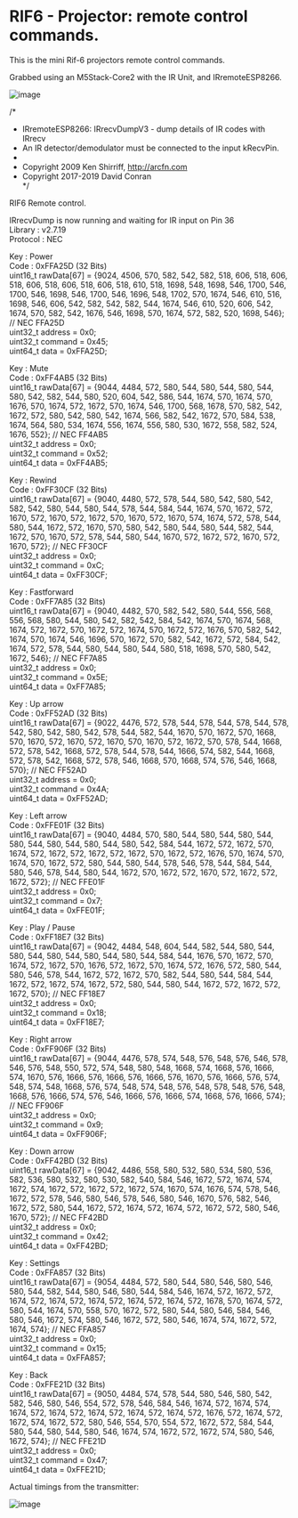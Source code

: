 # RIF6 - Projector: remote control commands.
This is the mini Rif-6 projectors remote control commands.

Grabbed using an M5Stack-Core2 with the IR Unit, and IRremoteESP8266.

![image](https://user-images.githubusercontent.com/1586332/129451740-ee0874ca-4235-4ab1-bf4c-c8cfb70324d8.png)


/*       
 * IRremoteESP8266: IRrecvDumpV3 - dump details of IR codes with IRrecv       
 * An IR detector/demodulator must be connected to the input kRecvPin.       
 *       
 * Copyright 2009 Ken Shirriff, http://arcfn.com       
 * Copyright 2017-2019 David Conran       
*/       
       
       
RIF6 Remote control.       
       
IRrecvDump is now running and waiting for IR input on Pin 36       
Library   : v2.7.19       
Protocol  : NEC       

Key       : Power       
Code      : 0xFFA25D (32 Bits)       
uint16_t rawData[67] = {9024, 4506,  570, 582,  542, 582,  518, 606,  518, 606,  518, 606,  518, 606,  518, 606,  518, 610,  518, 1698,  548, 1698,  546, 1700,  546, 1700,  546, 1698,  546, 1700,  546, 1696,  548, 1702,  570, 1674,  546, 610,  516, 1698,  546, 606,  542, 582,  542, 582,  544, 1674,  546, 610,  520, 606,  542, 1674,  570, 582,  542, 1676,  546, 1698,  570, 1674,  572, 582,  520, 1698,  546};  // NEC FFA25D       
uint32_t address = 0x0;       
uint32_t command = 0x45;       
uint64_t data = 0xFFA25D;       
       
Key       : Mute       
Code      : 0xFF4AB5 (32 Bits)       
uint16_t rawData[67] = {9044, 4484,  572, 580,  544, 580,  544, 580,  544, 580,  542, 582,  544, 580,  520, 604,  542, 586,  544, 1674,  570, 1674,  570, 1676,  570, 1674,  572, 1672,  570, 1674,  546, 1700,  568, 1678,  570, 582,  542, 1672,  572, 580,  542, 580,  542, 1674,  566, 582,  542, 1672,  570, 584,  538, 1674,  564, 580,  534, 1674,  556, 1674,  556, 580,  530, 1672,  558, 582,  524, 1676,  552};  // NEC FF4AB5       
uint32_t address = 0x0;       
uint32_t command = 0x52;       
uint64_t data = 0xFF4AB5;       
       
Key       : Rewind       
Code      : 0xFF30CF (32 Bits)       
uint16_t rawData[67] = {9040, 4480,  572, 578,  544, 580,  542, 580,  542, 582,  542, 580,  544, 580,  544, 578,  544, 584,  544, 1674,  570, 1672,  572, 1670,  572, 1670,  572, 1672,  570, 1670,  572, 1670,  574, 1674,  572, 578,  544, 580,  544, 1672,  572, 1670,  570, 580,  542, 580,  544, 580,  544, 582,  544, 1672,  570, 1670,  572, 578,  544, 580,  544, 1670,  572, 1672,  572, 1670,  572, 1670,  572};  // NEC FF30CF       
uint32_t address = 0x0;       
uint32_t command = 0xC;       
uint64_t data = 0xFF30CF;       
       
Key       : Fastforward       
Code      : 0xFF7A85 (32 Bits)       
uint16_t rawData[67] = {9040, 4482,  570, 582,  542, 580,  544, 556,  568, 556,  568, 580,  544, 580,  542, 582,  542, 584,  542, 1674,  570, 1674,  568, 1674,  572, 1672,  570, 1672,  572, 1674,  570, 1672,  572, 1676,  570, 582,  542, 1674,  570, 1674,  546, 1696,  570, 1672,  570, 582,  542, 1672,  572, 584,  542, 1674,  572, 578,  544, 580,  544, 580,  544, 580,  518, 1698,  570, 580,  542, 1672,  546};  // NEC FF7A85       
uint32_t address = 0x0;       
uint32_t command = 0x5E;       
uint64_t data = 0xFF7A85;       
       
Key       : Up arrow       
Code      : 0xFF52AD (32 Bits)       
uint16_t rawData[67] = {9022, 4476,  572, 578,  544, 578,  544, 578,  544, 578,  542, 580,  542, 580,  542, 578,  544, 582,  544, 1670,  570, 1672,  570, 1668,  570, 1670,  572, 1670,  572, 1670,  570, 1670,  572, 1672,  570, 578,  544, 1668,  572, 578,  542, 1668,  572, 578,  544, 578,  544, 1666,  574, 582,  544, 1668,  572, 578,  542, 1668,  572, 578,  546, 1668,  570, 1668,  574, 576,  546, 1668,  570};  // NEC FF52AD       
uint32_t address = 0x0;       
uint32_t command = 0x4A;       
uint64_t data = 0xFF52AD;       
       
Key       : Left arrow       
Code      : 0xFFE01F (32 Bits)       
uint16_t rawData[67] = {9040, 4484,  570, 580,  544, 580,  544, 580,  544, 580,  544, 580,  544, 580,  544, 580,  542, 584,  544, 1672,  572, 1672,  570, 1674,  572, 1672,  572, 1672,  572, 1672,  570, 1672,  572, 1676,  570, 1674,  570, 1674,  570, 1672,  572, 580,  544, 580,  544, 578,  546, 578,  544, 584,  544, 580,  546, 578,  544, 580,  544, 1672,  570, 1672,  572, 1670,  572, 1672,  572, 1672,  572};  // NEC FFE01F       
uint32_t address = 0x0;       
uint32_t command = 0x7;       
uint64_t data = 0xFFE01F;       
       
Key       : Play / Pause       
Code      : 0xFF18E7 (32 Bits)       
uint16_t rawData[67] = {9042, 4484,  548, 604,  544, 582,  544, 580,  544, 580,  544, 580,  544, 580,  544, 580,  544, 584,  544, 1676,  570, 1672,  570, 1674,  572, 1672,  570, 1676,  572, 1672,  570, 1674,  572, 1676,  572, 580,  544, 580,  546, 578,  544, 1672,  572, 1672,  570, 582,  544, 580,  544, 584,  544, 1672,  572, 1672,  574, 1672,  572, 580,  544, 580,  544, 1672,  572, 1672,  572, 1672,  570};  // NEC FF18E7       
uint32_t address = 0x0;       
uint32_t command = 0x18;       
uint64_t data = 0xFF18E7;              
       
Key       : Right arrow       
Code      : 0xFF906F (32 Bits)       
uint16_t rawData[67] = {9044, 4476,  578, 574,  548, 576,  548, 576,  546, 578,  546, 576,  548, 550,  572, 574,  548, 580,  548, 1668,  574, 1668,  576, 1666,  574, 1670,  576, 1666,  576, 1666,  576, 1666,  576, 1670,  576, 1666,  576, 574,  548, 574,  548, 1668,  576, 574,  548, 574,  548, 576,  548, 578,  548, 576,  548, 1668,  576, 1666,  574, 576,  546, 1666,  576, 1666,  574, 1668,  576, 1666,  574};  // NEC FF906F       
uint32_t address = 0x0;       
uint32_t command = 0x9;       
uint64_t data = 0xFF906F;       
       
Key       : Down arrow       
Code      : 0xFF42BD (32 Bits)       
uint16_t rawData[67] = {9042, 4486,  558, 580,  532, 580,  534, 580,  536, 582,  536, 580,  532, 580,  530, 582,  540, 584,  546, 1672,  572, 1674,  574, 1672,  574, 1672,  572, 1672,  572, 1672,  574, 1670,  574, 1676,  574, 578,  546, 1672,  572, 578,  546, 580,  546, 578,  546, 580,  546, 1670,  576, 582,  546, 1672,  572, 580,  544, 1672,  572, 1674,  572, 1674,  572, 1672,  572, 580,  546, 1670,  572};  // NEC FF42BD       
uint32_t address = 0x0;       
uint32_t command = 0x42;       
uint64_t data = 0xFF42BD;       
       
Key       : Settings       
Code      : 0xFFA857 (32 Bits)       
uint16_t rawData[67] = {9054, 4484,  572, 580,  544, 580,  546, 580,  546, 580,  544, 582,  544, 580,  546, 580,  544, 584,  546, 1674,  572, 1672,  572, 1674,  572, 1674,  572, 1674,  572, 1674,  572, 1674,  572, 1678,  570, 1674,  572, 580,  544, 1674,  570, 558,  570, 1672,  572, 580,  544, 580,  546, 584,  546, 580,  546, 1672,  574, 580,  546, 1672,  572, 580,  546, 1674,  574, 1672,  572, 1674,  574};  // NEC FFA857       
uint32_t address = 0x0;       
uint32_t command = 0x15;       
uint64_t data = 0xFFA857;       
       
Key       : Back       
Code      : 0xFFE21D (32 Bits)       
uint16_t rawData[67] = {9050, 4484,  574, 578,  544, 580,  546, 580,  542, 582,  546, 580,  546, 554,  572, 578,  546, 584,  546, 1674,  572, 1674,  574, 1674,  572, 1674,  572, 1674,  572, 1674,  572, 1674,  572, 1676,  572, 1674,  572, 1672,  574, 1672,  572, 580,  546, 554,  570, 554,  572, 1672,  572, 584,  544, 580,  544, 580,  544, 580,  546, 1674,  574, 1672,  572, 1672,  574, 580,  546, 1672,  574};  // NEC FFE21D       
uint32_t address = 0x0;       
uint32_t command = 0x47;       
uint64_t data = 0xFFE21D;       

Actual timings from the transmitter:

![image](https://user-images.githubusercontent.com/1586332/129470622-f9b4face-8468-4ab4-a618-8b45cee73227.png)



